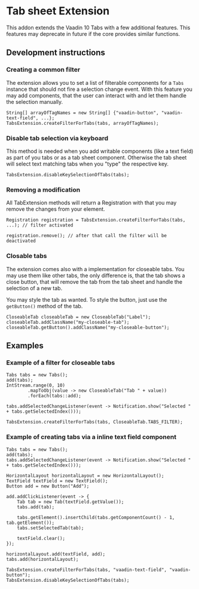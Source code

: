 # Tab sheet Extension

This addon extends the Vaadin 10 Tabs with a few additional features. This features 
may deprecate in future if the core provides similar functions.

## Development instructions

### Creating a common filter

The extension allows you to set a list of filterable components for a `Tabs` instance that should not fire a selection change event. 
With this feature you may add components, that the user can interact with and let them handle the selection manually.

```
String[] arrayOfTagNames = new String[] {"vaadin-button", "vaadin-text-field", ...};
TabsExtension.createFilterForTabs(tabs, arrayOfTagNames);
```

### Disable tab selection via keyboard

This method is needed when you add writable components (like a text field) as part of you
tabs or as a tab sheet component. Otherwise the tab sheet will select text matching tabs when
you "type" the respective key.
```
TabsExtension.disableKeySelectionOfTabs(tabs);
```

### Removing a modification

All TabExtension methods will return a Registration with that you may remove the changes from your element.

```
Registration registration = TabsExtension.createFilterForTabs(tabs, ...); // filter activated

registration.remove(); // after that call the filter will be deactivated
```

### Closable tabs

The extension comes also with a implementation for closeable tabs. You may use them like other tabs, the only
difference is, that the tab shows a close button, that will remove the tab from the tab sheet and handle
the selection of a new tab.

You may style the tab as wanted. To style the button, just use the `getButton()` method of the tab.
```
CloseableTab closeableTab = new CloseableTab("Label");
closeableTab.addClassName("my-closeable-tab");
closeableTab.getButton().addClassName("my-closeable-button");
```

## Examples
### Example of a filter for closeable tabs

```
Tabs tabs = new Tabs();
add(tabs);
IntStream.range(0, 10)
        .mapToObj(value -> new CloseableTab("Tab " + value))
        .forEach(tabs::add);

tabs.addSelectedChangeListener(event -> Notification.show("Selected " + tabs.getSelectedIndex()));

TabsExtension.createFilterForTabs(tabs, CloseableTab.TABS_FILTER);
```

### Example of creating tabs via a inline text field component

```
Tabs tabs = new Tabs();
add(tabs);
tabs.addSelectedChangeListener(event -> Notification.show("Selected " + tabs.getSelectedIndex()));

HorizontalLayout horizontalLayout = new HorizontalLayout();
TextField textField = new TextField();
Button add = new Button("Add");

add.addClickListener(event -> {
    Tab tab = new Tab(textField.getValue());
    tabs.add(tab);

    tabs.getElement().insertChild(tabs.getComponentCount() - 1, tab.getElement());
    tabs.setSelectedTab(tab); 

    textField.clear();
});

horizontalLayout.add(textField, add);
tabs.add(horizontalLayout);

TabsExtension.createFilterForTabs(tabs, "vaadin-text-field", "vaadin-button");
TabsExtension.disableKeySelectionOfTabs(tabs);
```
